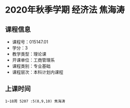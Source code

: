 # 2020年秋季学期 经济法 焦海涛






## 课程信息

- 课程号：015147.01
- 学分：3
- 教学类型：理论课
- 开课单位：工商管理系
- 课程类别：专业基础
- 课程层次：本科计划内课程

## 上课时间

```
1~18周 5207 :5(8,9,10) 焦海涛
```

